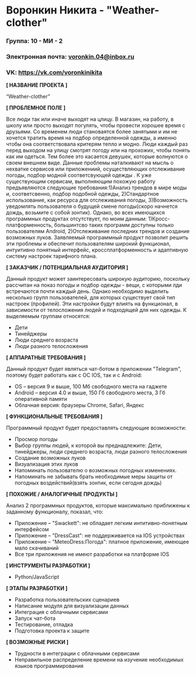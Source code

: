 # Воронкин Никита - "Weather-clother"

 ### Группа: 10 - МИ - 2
 ### Электронная почта: voronkin.04@inbox.ru
 ### VK: https://vk.com/voronkinikita


 **[ НАЗВАНИЕ ПРОЕКТА ]**

 “Weather-clother”

 **[ ПРОБЛЕМНОЕ ПОЛЕ ]**

 Все люди так или иначе выходят на цлицу. В магазин, на работу, в школу или просто выходят погулять, чтобы провести хорошее время с друзьями. Со временем люди становаятся более занятыми и им не хочется тратить время на подбор определенной одежды, а именно чтобы она соответствовала критерям тепло и модно. Люди каждый раз перед выходом на улицу смотрят погоду или на прохожих, чтобы понять как им одеться. Тем более это касается девушек, которые волнуются о своем внешнем виде. Данные проблемы наталкивают на мысль о нехватке сервисов или приложениий, осуществляющих отслеживание погоды, подбор модной соответсвующей одежды . К уже существующим сервисам, выполняющим похожую работу предъявляются следующие требования:1)Анализ трендов в мире моды и, соответсвенно, подбор подобной одежды, 2)Стандартное использование, как ресурса для отслеживания погоды, 3)Возможность уведомлять пользователя о будущей смене погоды(скоро начнется дождь, возьмите с собой зонтик). Однако, во всех имеющихся программных продуктах отсутствует, по моим данным: 1)Кросс-платформенность, большинтсво таких программ доступны только пользователям Android, 2)Отслеживание последних трендов и создание возможных луков. Заявляемый программный продукт позволит решить эти проблемы и обеспечит пользователям широкий функционал, интуитивно понятный интерфейс, кроссплатформенность и адаптивную систему настроек тарифного плана.

 **[ ЗАКАЗЧИК / ПОТЕНЦИАЛЬНАЯ АУДИТОРИЯ ]**

 Данный продукт может заинтересовать широкую аудиторию, поскольку рассчитан на показ погоды и подбор одежды - вещи, с которыми лди встречаются почти каждый день. Однако необходимо выделить несколько групп пользователей, для которых существует свой тип настроек (профилей). Эти настройки будут влиять на функционал, в зависимости от телосложения людей и подходящей для них одежды. К выделяемым группам относятся:

 * Дети
 * Тинейджеры
 * Люди среднего возраста
 * Люди разного телосложения

 **[ АППАРАТНЫЕ ТРЕБОВАНИЯ ]** 

 Данный продукт будет являться чат-ботом в приложении "Telegram", поэтому будет работать как с ОС IOS, так и с Android:

 * OS – версия 9 и выше, 100 Мб свободного места на гаджете
 * Android – версия 4.0 и выше, 150 Гб свободного места, 3 Гб оперативной памяти
 * Облачная версия: браузеры Chrome, Safari, Яндекс

 **[ ФУНКЦИОНАЛЬНЫЕ ТРЕБОВАНИЯ ]**

 Программный продукт будет предоставлять следующие возможности:
 * Просмор погоды 
 * Выбор группы людей, к которой вы преднадлежите: Дети, тинейджеры, люди среднего возраста, люди разного телосложения
 * Создание возможных луков
 * Визуализация этих луков
 * Напоминать пользователю о возможных погодных изменениях.
 * Напоминать не забывать брать необходимые меры защиты от погодных воздействий(взять зонтик, если сегодня дождь)

 **[ ПОХОЖИЕ / АНАЛОГИЧНЫЕ ПРОДУКТЫ ]**

 Анализ 2 программных продуктов, которые максимально приближены к заданному функционалу, показал, что:

 * Приложение – "Swackett": не обладает легким интитивно-понятным интерфейсом
 * Приложение – "DressCast": не поддерживается на IOS устройствах
 * Приложение – "MeteoDress:Погода": платное приложение, имеющее мало скачиваний
 * Все три приложения не имеют разработки на платформе IOS

 **[ ИНСТРУМЕНТЫ РАЗРАБОТКИ ]**

 *	Python/JavaScript

 **[ ЭТАПЫ РАЗРАБОТКИ ]**

 *	Разработка пользовательских сценариев
 *	Написание модуля для визуализации данных
 *	Интеграция с облачными сервисами
 *  Запуск чат-бота
 *	Тестирование, отладка
 *	Подготовка проекта к защите

 **[ ВОЗМОЖНЫЕ РИСКИ ]**

 *	Трудности в интеграции с облачными сервисами
 *	Неправильное распределение времени на изучение необходимых языков программирования
